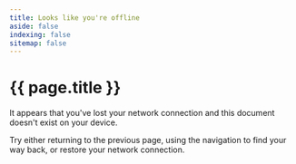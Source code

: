 ```yaml
---
title: Looks like you're offline
aside: false
indexing: false
sitemap: false
---
```


<h1>{{ page.title }}</h1>

It appears that you've lost your network connection and this document doesn't exist on your device.

Try either returning to the previous page, using the navigation to find your way back, or restore your network connection.
